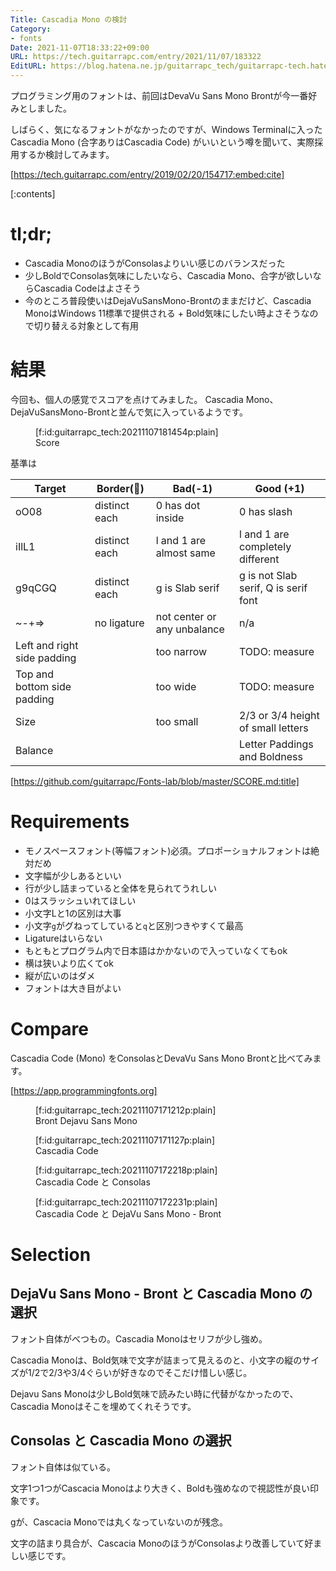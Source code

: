 ```yaml
---
Title: Cascadia Mono の検討
Category:
- fonts
Date: 2021-11-07T18:33:22+09:00
URL: https://tech.guitarrapc.com/entry/2021/11/07/183322
EditURL: https://blog.hatena.ne.jp/guitarrapc_tech/guitarrapc-tech.hatenablog.com/atom/entry/13574176438030555134
---
```


プログラミング用のフォントは、前回はDevaVu Sans Mono Brontが今一番好みとしました。

しばらく、気になるフォントがなかったのですが、Windows Terminalに入ったCascadia Mono (合字ありはCascadia Code) がいいという噂を聞いて、実際採用するか検討してみます。

[https://tech.guitarrapc.com/entry/2019/02/20/154717:embed:cite]

[:contents]

# tl;dr;

* Cascadia MonoのほうがConsolasよりいい感じのバランスだった
* 少しBoldでConsolas気味にしたいなら、Cascadia Mono、合字が欲しいならCascadia Codeはよさそう
* 今のところ普段使いはDejaVuSansMono-Brontのままだけど、Cascadia MonoはWindows 11標準で提供される + Bold気味にしたい時よさそうなので切り替える対象として有用

# 結果

今回も、個人の感覚でスコアを点けてみました。
Cascadia Mono、DejaVuSansMono-Brontと並んで気に入っているようです。

<figure class="figure-image figure-image-fotolife" title="Score">[f:id:guitarrapc_tech:20211107181454p:plain]<figcaption>Score</figcaption></figure>

基準は

Target | Border(:eyes:) | Bad(-1) | Good (+1)
---- | ---- | ---- | ----
oO08 | distinct each | 0 has dot inside | 0 has slash
iIlL1 | distinct each | l and 1 are almost same | l and 1 are completely different
g9qCGQ | distinct each | g is Slab serif | g is not Slab serif, Q is serif font
~-+=> | no ligature | not center or any unbalance | n/a
Left and right side padding | | too narrow | TODO: measure
Top and bottom side padding | | too wide | TODO: measure
Size | | too small | 2/3 or 3/4 height of small letters
Balance | | | Letter Paddings and Boldness

[https://github.com/guitarrapc/Fonts-lab/blob/master/SCORE.md:title]


# Requirements

* モノスペースフォント(等幅フォント)必須。プロポーショナルフォントは絶対だめ
* 文字幅が少しあるといい
* 行が少し詰まっていると全体を見られてうれしい
* 0はスラッシュいれてほしい
* 小文字Lと1の区別は大事
* 小文字`g`がグねってしていると`q`と区別つきやすくて最高
* Ligatureはいらない
* もともとプログラム内で日本語はかかないので入っていなくてもok
* 横は狭いより広くてok
* 縦が広いのはダメ
* フォントは大き目がよい

# Compare

Cascadia Code (Mono) をConsolasとDevaVu Sans Mono Brontと比べてみます。

[https://app.programmingfonts.org]


<figure class="figure-image figure-image-fotolife" title="Bront Dejavu Sans Mono">[f:id:guitarrapc_tech:20211107171212p:plain]<figcaption>Bront Dejavu Sans Mono</figcaption></figure>

<figure class="figure-image figure-image-fotolife" title="Cascadia Code">[f:id:guitarrapc_tech:20211107171127p:plain]<figcaption>Cascadia Code</figcaption></figure>

<figure class="figure-image figure-image-fotolife" title="Cascadia Code と Consolas">[f:id:guitarrapc_tech:20211107172218p:plain]<figcaption>Cascadia Code と Consolas</figcaption></figure>

<figure class="figure-image figure-image-fotolife" title="Cascadia Code と DejaVu Sans Mono - Bront">[f:id:guitarrapc_tech:20211107172231p:plain]<figcaption>Cascadia Code と DejaVu Sans Mono - Bront</figcaption></figure>

# Selection

## DejaVu Sans Mono - Bront と Cascadia Mono の選択

フォント自体がべつもの。Cascadia Monoはセリフが少し強め。

Cascadia Monoは、Bold気味で文字が詰まって見えるのと、小文字の縦のサイズが1/2で2/3や3/4ぐらいが好きなのでそこだけ惜しい感じ。

Dejavu Sans Monoは少しBold気味で読みたい時に代替がなかったので、Cascadia Monoはそこを埋めてくれそうです。


## Consolas と Cascadia Mono の選択

フォント自体は似ている。

文字1つ1つがCascacia Monoはより大きく、Boldも強めなので視認性が良い印象です。

gが、Cascacia Monoでは丸くなっていないのが残念。

文字の詰まり具合が、Cascacia MonoのほうがConsolasより改善していて好ましい感じです。
